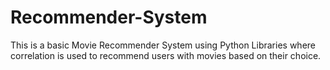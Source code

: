 # Recommender-System
This is a basic Movie Recommender System using Python Libraries where correlation is used to recommend users with movies based on their choice. 
